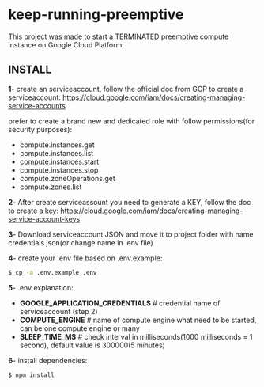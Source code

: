 # keep-running-preemptive
This project was made to start a TERMINATED preemptive compute instance on Google Cloud Platform.


## INSTALL
**1**- create an serviceaccount, follow the official doc from GCP to create a serviceaccount:
https://cloud.google.com/iam/docs/creating-managing-service-accounts

prefer to create a brand new and dedicated role with follow permissions(for security purposes):
 - compute.instances.get
 - compute.instances.list
 - compute.instances.start
 - compute.instances.stop
 - compute.zoneOperations.get
 - compute.zones.list

**2**- After create serviceassount you need to generate a KEY, follow the doc to create a key:
https://cloud.google.com/iam/docs/creating-managing-service-account-keys

**3**- Download serviceaccount JSON and move it to project folder with name credentials.json(or change name in .env file)

**4**- create your .env file based on .env.example:
```sh
$ cp -a .env.example .env
```

**5**- .env explanation:
 - **GOOGLE_APPLICATION_CREDENTIALS** # credential name of serviceaccount (step 2)
 - **COMPUTE_ENGINE** # name of compute engine what need to be started, can be one compute engine or many
 - **SLEEP_TIME_MS** # check interval in milliseconds(1000 milliseconds = 1 second), default value is 300000(5 minutes)

**6**- install dependencies: 
```sh
$ npm install
```
